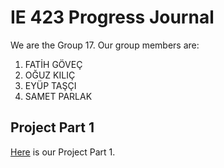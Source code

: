 
# IE 423 Progress Journal

We are the Group 17. Our group members are:
1. FATİH GÖVEÇ
2. OĞUZ KILIÇ
3. EYÜP TAŞÇI
4. SAMET PARLAK


## Project Part 1
[Here](fatihgovec/files./FG/Quality_Control_Project1.html) is our Project Part 1.
